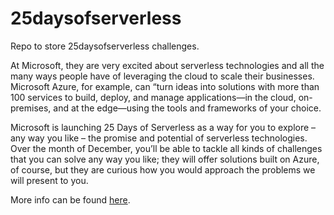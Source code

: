 # 25daysofserverless
Repo to store 25daysofserverless challenges.

At Microsoft, they are very excited about serverless technologies and all the many ways people have of leveraging the cloud to scale their businesses. Microsoft Azure, for example, can “turn ideas into solutions with more than 100 services to build, deploy, and manage applications—in the cloud, on-premises, and at the edge—using the tools and frameworks of your choice.

Microsoft is launching 25 Days of Serverless as a way for you to explore – any way you like – the promise and potential of serverless technologies. Over the month of December, you’ll be able to tackle all kinds of challenges that you can solve any way you like; they will offer solutions built on Azure, of course, but they are curious how you would approach the problems we will present to you.

More info can be found <a href="https://dev.to/azure/merry-and-bright-with-azure-advocates-25-days-of-serverless-1hi0" target="_blank">here</a>.